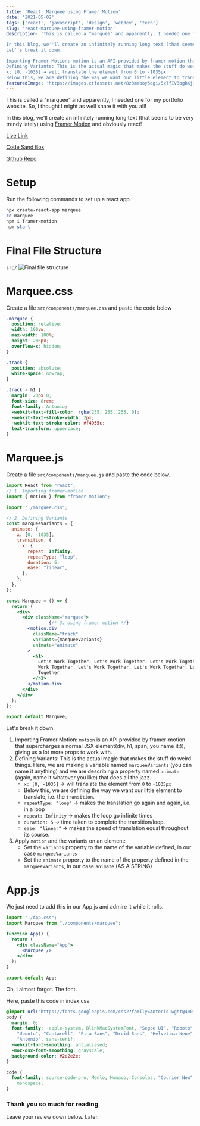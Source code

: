 ```yaml
---
title: 'React: Marquee using Framer Motion'
date: '2021-05-02'
tags: ['react', 'javascript', 'design', 'webdev', 'tech']
slug: 'react-marquee-using-framer-motion'
description: 'This is called a "marquee" and apparently, I needed one for my portfolio website. So, I thought I might as well share it with you all!

In this blog, we''ll create an infinitely running long text (that seems to be very trendy lately) using Framer Motion and obviously react!
Let''s break it down.

Importing Framer Motion: motion is an API provided by framer-motion that supercharges a normal JSX element(div, h1, span, you name it:)), giving us a lot more props to work with.
Defining Variants: This is the actual magic that makes the stuff do weird things. Here, we are making a variable named marqueeVariants (you can name it anything) and we are describing a property named animate (again, name it whatever you like) that does all the jazz.
x: [0, -1035] → will translate the element from 0 to -1035px
Below this, we are defining the way we want our little element to translate, i.'
featuredImage: 'https://images.ctfassets.net/8z3meboy5dgi/5xTfIV3oghXjitvgZ6pk1l/0e10c5a7d7ae7a0faab6552cccbee2c3/Screenshot_2021-07-17_101123.png'
---
```


This is called a "marquee" and apparently, I needed one for my portfolio website. So, I thought I might as well share it with you all!

In this blog, we'll create an infinitely running long text (that seems to be very trendy lately) using [Framer Motion](https://www.framer.com/motion/) and obviously react!

[Live Link](https://corhc.csb.app/)

[Code Sand Box](https://codesandbox.io/s/holdmypotion-marquee-corhc)

[Github Repo](https://github.com/holdmypotion/marquee)

# Setup

Run the following commands to set up a react app.

```powershell
npx create-react-app marquee
cd marquee
npm i framer-motion
npm start
```

# Final File Structure

`src/`
![Final file structure](https://dev-to-uploads.s3.amazonaws.com/uploads/articles/h2fdu1kl5f9rs4sqmfq1.png)
# Marquee.css

Create a file `src/components/marquee.css` and paste the code below

```css
.marquee {
  position: relative;
  width: 100vw;
  max-width: 100%;
  height: 206px;
  overflow-x: hidden;
}

.track {
  position: absolute;
  white-space: nowrap;
}

.track > h1 {
  margin: 20px 0;
  font-size: 8rem;
  font-family: Antonio;
  -webkit-text-fill-color: rgba(255, 255, 255, 0);
  -webkit-text-stroke-width: 2px;
  -webkit-text-stroke-color: #f4955c;
  text-transform: uppercase;
}
```

# Marquee.js

Create a file `src/components/marquee.js` and paste the code below.

```jsx
import React from "react";
// 1. Importing framer-motion
import { motion } from "framer-motion";

import "./marquee.css";

// 2. Defining Variants
const marqueeVariants = {
  animate: {
    x: [0, -1035],
    transition: {
      x: {
        repeat: Infinity,
        repeatType: "loop",
        duration: 5,
        ease: "linear",
      },
    },
  },
};

const Marquee = () => {
  return (
    <div>
      <div className="marquee">
				{/* 3. Using framer motion */}
        <motion.div
          className="track"
          variants={marqueeVariants}
          animate="animate"
        >
          <h1>
            Let's Work Together. Let's Work Together. Let's Work Together. Let's
            Work Together. Let's Work Together. Let's Work Together. Let's Work
            Together
          </h1>
        </motion.div>
      </div>
    </div>
  );
};

export default Marquee;
```

Let's break it down.

1. Importing Framer Motion:
`motion` is an API provided by framer-motion that supercharges a normal JSX element(div, h1, span, you name it:)), giving us a lot more props to work with.
2. Defining Variants:
This is the actual magic that makes the stuff do weird things.
Here, we are making a variable named `marqueeVariants` (you can name it anything) and we are describing a property named `animate` (again, name it whatever you like) that does all the jazz.
    - `x: [0, -1035]` → will translate the element from `0` to `-1035px`
    - Below this, we are defining the way we want our little element to translate, i.e. the `transition`.
    - `repeatType: "loop"` → makes the translation go again and again, i.e. in a loop
    - `repeat: Infinity` → makes the loop go infinite times
    - `duration: 5` → time taken to complete the transition/loop.
    - `ease: "linear"` → makes the speed of translation equal throughout its course.
3. Apply `motion` and the variants on an element:
    - Set the `variants` property to the name of the variable defined, in our case `marqueeVariants`
    - Set the `animate` property to the name of the property defined in the `marqueeVariants`, in our case `animate`
    (AS A STRING)

# App.js

We just need to add this in our App.js and admire it while it rolls.

```jsx
import "./App.css";
import Marquee from "./components/marquee";

function App() {
  return (
    <div className="App">
      <Marquee />
    </div>
  );
}

export default App;
```

Oh, I almost forgot. The font.

Here, paste this code in index.css

```css
@import url("https://fonts.googleapis.com/css2?family=Antonio:wght@400;500;600;700&display=swap");
body {
  margin: 0;
  font-family: -apple-system, BlinkMacSystemFont, "Segoe UI", "Roboto", "Oxygen",
    "Ubuntu", "Cantarell", "Fira Sans", "Droid Sans", "Helvetica Neue",
    "Antonio", sans-serif;
  -webkit-font-smoothing: antialiased;
  -moz-osx-font-smoothing: grayscale;
  background-color: #2e2e2e;
}

code {
  font-family: source-code-pro, Menlo, Monaco, Consolas, "Courier New",
    monospace;
}
```

### Thank you so much for reading

Leave your review down below.
Later.